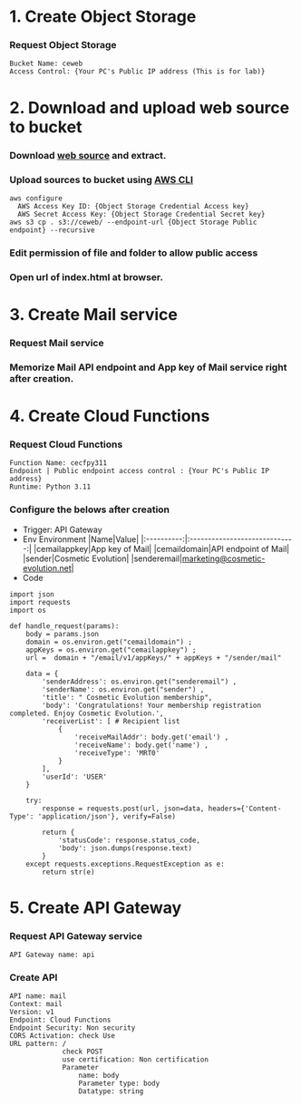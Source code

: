 # 1. Create Object Storage

### Request Object Storage

    Bucket Name: ceweb
    Access Control: {Your PC's Public IP address (This is for lab)}

# 2. Download and upload web source to bucket

### Download [web source](https://github.com/scp-cloudacademy/ce-advanced/blob/main/23/web.zip) and extract.

### Upload sources to bucket using [AWS CLI](https://aws.amazon.com/ko/cli/)

    aws configure
      AWS Access Key ID: {Object Storage Credential Access key}
      AWS Secret Access Key: {Object Storage Credential Secret key}
    aws s3 cp . s3://ceweb/ --endpoint-url {Object Storage Public endpoint} --recursive

### Edit permission of file and folder to allow public access

### Open url of index.html at browser.

# 3. Create Mail service

### Request Mail service 

### Memorize Mail API endpoint and App key of Mail service right after creation.

# 4. Create Cloud Functions

### Request Cloud Functions

    Function Name: cecfpy311
    Endpoint | Public endpoint access control : {Your PC's Public IP address}
    Runtime: Python 3.11
        
### Configure the belows after creation

- Trigger: API Gateway
- Env
   Environment
    |Name|Value|
    |:----------:|:-----------------------------:|
    |cemailappkey|App key of Mail|
    |cemaildomain|API endpoint of Mail|
    |sender|Cosmetic Evolution|
    |senderemail|marketing@cosmetic-evolution.net|
- Code
```
import json
import requests
import os

def handle_request(params):
    body = params.json  
    domain = os.environ.get("cemaildomain") ; 
    appKeys = os.environ.get("cemailappkey") ; 
    url =  domain + "/email/v1/appKeys/" + appKeys + "/sender/mail"

    data = {
        'senderAddress': os.environ.get("senderemail") , 
        'senderName': os.environ.get("sender") , 
        'title': " Cosmetic Evolution membership", 
        'body': 'Congratulations! Your membership registration completed. Enjoy Cosmetic Evolution.', 
        'receiverList': [ # Recipient list
            {
                'receiveMailAddr': body.get('email') , 
                'receiveName': body.get('name') , 
                'receiveType': 'MRT0' 
            }
        ],
        'userId': 'USER'
    }
     
    try:
        response = requests.post(url, json=data, headers={'Content-Type': 'application/json'}, verify=False)
         
        return {
            'statusCode': response.status_code,
            'body': json.dumps(response.text)
        }
    except requests.exceptions.RequestException as e:
        return str(e)
```
# 5. Create API Gateway
### Request API Gateway service
    API Gateway name: api 

### Create API
    API name: mail
    Context: mail
    Version: v1
    Endpoint: Cloud Functions
    Endpoint Security: Non security
    CORS Activation: check Use
    URL pattern: /
                 check POST
                 use certification: Non certification
                 Parameter
                     name: body
                     Parameter type: body
                     Datatype: string


                     
    


